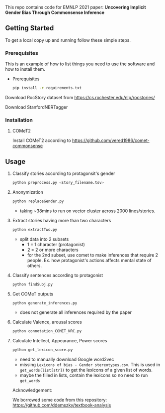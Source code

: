 
This repo contains code for EMNLP 2021 paper: 
**Uncovering Implicit Gender Bias Through Commonsense Inference**


## Getting Started

To get a local copy up and running follow these simple steps.

### Prerequisites

This is an example of how to list things you need to use the software and how to install them.
* Prerequisites
  ```sh
  pip install -r requirements.txt
  ```
Download RocStory dataset from https://cs.rochester.edu/nlp/rocstories/

Download StanfordNERTagger

### Installation

1. COMeT2

   Install COMeT2 according to https://github.com/vered1986/comet-commonsense

<!-- USAGE EXAMPLES -->
## Usage

1. Classify stories according to protagonsit's gender
      ```sh
      python preprocess.py <story_filename.tsv>
      ```
2. Anonymization
      
      ```sh
      python replaceGender.py 
      ```      
      - taking ~38mins to run on vector cluster across 2000 lines/stories. 
3. Extract stories having more than two characters

      ```sh
      python extractTwo.py 
      ```  
      - split data into 2 subsets
        - 1 = 1 character (protagonist)
        - 2 = 2 or more characters
        - for the 2nd subset, use comet to make inferences that require 2 people. Ex. how protagonist's actions affects mental state of others.
   
4. Classify sentences according to protagonist
      ```sh
      python findSubj.py 
      ```  
   
5. Get COMeT outputs

      ```sh
      python generate_inferences.py
      ```  
      - does not generate all inferences required by the paper
   
6. Calculate Valence, arousal scores 
      ```sh
      python connotation_COMET_NRC.py
      ```  
   
7. Calculate Intellect, Appearance, Power scores
      ```sh
      python get_lexicon_score.py
      ```  
      - need to manually download Google word2vec
      - missing `Lexicons of bias - Gender stereotypes.csv`. This is used in `get_words(list[str])` to get the lexicons of a given list of words.
      - maybe the filled in lists, contain the lexicons so no need to run `get_words` 
      
      Acknowledgement:
      
      We borrowed some code from this repository: https://github.com/ddemszky/textbook-analysis
